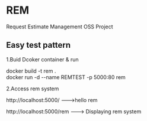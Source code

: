 # REM
Request Estimate Management OSS Project


## Easy test pattern
 
1.Buid Dcoker container & run
  
 docker build -t rem .  
 docker run -d --name REMTEST  -p 5000:80 rem  

2.Access rem system
 
 http://localhost:5000/     --->hello rem
 
 http://localhost:5000/rem  ---> Displaying rem system 
